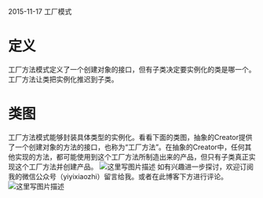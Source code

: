 2015-11-17 工厂模式

# 定义
工厂方法模式定义了一个创建对象的接口，但有子类决定要实例化的类是哪一个。工厂方法让类把实例化推迟到子类。
# 类图
工厂方法模式能够封装具体类型的实例化。看看下面的类图，抽象的Creator提供了一个创建对象的方法的接口，也称为“工厂方法”。在抽象的Creator中，任何其他实现的方法，都可能使用到这个工厂方法所制造出来的产品，但只有子类真正实现这个工厂方法并创建产品。
![这里写图片描述](http://img.blog.csdn.net/20151117230249374)
如有兴趣进一步探讨，欢迎订阅我的微信公众号（yiyixiaozhi）留言给我。或者在此博客下方进行评论。
![这里写图片描述](http://img.blog.csdn.net/20151117231108402)